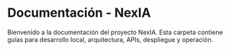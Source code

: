 # Documentación - NexIA

Bienvenido a la documentación del proyecto NexIA. Esta carpeta contiene guías para desarrollo local, arquitectura, APIs, despliegue y operación.
